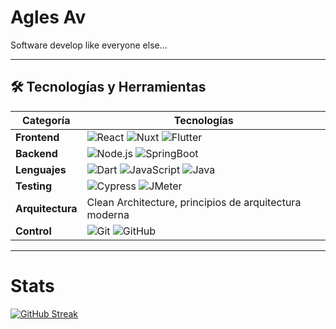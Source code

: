 # Agles Av

Software develop like everyone else...

---

## 🛠️ Tecnologías y Herramientas

| Categoría       | Tecnologías                                                                 |
|-----------------|------------------------------------------------------------------------------|
| **Frontend**    | ![React](https://img.shields.io/badge/-React-61DAFB?style=flat&logo=react) ![Nuxt](https://img.shields.io/badge/-Nuxt.js-00DC82?style=flat&logo=nuxt.js) ![Flutter](https://img.shields.io/badge/-Flutter-02569B?style=flat&logo=flutter) |
| **Backend**     | ![Node.js](https://img.shields.io/badge/-Node.js-339933?style=flat&logo=node.js) ![SpringBoot](https://img.shields.io/badge/-SpringBoot-6DB33F?style=flat&logo=springboot) |
| **Lenguajes**   | ![Dart](https://img.shields.io/badge/-Dart-0175C2?style=flat&logo=dart) ![JavaScript](https://img.shields.io/badge/-JavaScript-F7DF1E?style=flat&logo=javascript) ![Java](https://img.shields.io/badge/-Java-007396?style=flat&logo=java) |
| **Testing**     | ![Cypress](https://img.shields.io/badge/-Cypress-17202C?style=flat&logo=cypress) ![JMeter](https://img.shields.io/badge/-JMeter-D22128?style=flat&logo=apache) |
| **Arquitectura**| Clean Architecture, principios de arquitectura moderna                      |
| **Control**     | ![Git](https://img.shields.io/badge/-Git-F05032?style=flat&logo=git) ![GitHub](https://img.shields.io/badge/-GitHub-181717?style=flat&logo=github) |


---
# Stats

[![GitHub Streak](https://streak-stats.demolab.com/?user=Agles-av&theme=tokyonight&hide_border=true&date_format=M%20j%5B%2C%20Y%5D&fire=🔥&currStreakLabel=🔥%20Streak%20Actual&sideLabels=📅%20Días%20con%20Commits&currStreakNum=FF4500&sideNums=00FF00&ring=FFD700)](https://git.io/streak-stats)
